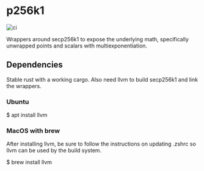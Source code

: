 # p256k1

![ci](https://github.com/Trust-Machines/core-eng/actions/workflows/ci.yml/badge.svg)

Wrappers around secp256k1 to expose the underlying math, specifically unwrapped points and scalars with multiexponentiation.

## Dependencies
Stable rust with a working cargo.  Also need llvm to build secp256k1 and link the wrappers.

### Ubuntu
$ apt install llvm

### MacOS with brew
After installing llvm, be sure to follow the instructions on updating .zshrc so llvm can be used by the build system.

$ brew install llvm
